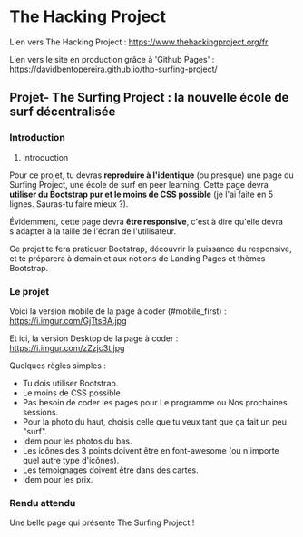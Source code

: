 # The Hacking Project
Lien vers The Hacking Project : https://www.thehackingproject.org/fr

Lien vers le site en production grâce à 'Github Pages' : https://davidbentopereira.github.io/thp-surfing-project/

## Projet- The Surfing Project : la nouvelle école de surf décentralisée

### Introduction

1. Introduction

Pour ce projet, tu devras **reproduire à l'identique** (ou presque) une page du Surfing Project, 
une école de surf en peer learning. Cette page devra **utiliser du Bootstrap pur et le moins de 
CSS possible** (je l'ai faite en 5 lignes. Sauras-tu faire mieux ?).

Évidemment, cette page devra **être responsive**, c'est à dire qu'elle devra s'adapter à la taille 
de l'écran de l'utilisateur.

Ce projet te fera pratiquer Bootstrap, découvrir la puissance du responsive, et te préparera 
à demain et aux notions de Landing Pages et thèmes Bootstrap.

### Le projet

Voici la version mobile de la page à coder (#mobile_first) : https://i.imgur.com/GjTtsBA.jpg

Et ici, la version Desktop de la page à coder : https://i.imgur.com/zZzjc3t.jpg

Quelques règles simples :

- Tu dois utiliser Bootstrap.
- Le moins de CSS possible.
- Pas besoin de coder les pages pour Le programme ou Nos prochaines sessions.
- Pour la photo du haut, choisis celle que tu veux tant que ça fait un peu "surf".
- Idem pour les photos du bas.
- Les icônes des 3 points doivent être en font-awesome (ou n'importe quel autre type d'icônes).
- Les témoignages doivent être dans des cartes.
- Idem pour les prix.

### Rendu attendu

Une belle page qui présente The Surfing Project !